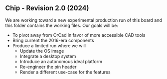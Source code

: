 ## Chip - Revision 2.0 (2024)

We are working toward a new experimental production run of this board and this folder contains the working files. Our goals will be:

* To pivot away from OrCad in favor of more accessible CAD tools
* Bring current the 2016-era components
* Produce a limited run where we will
    - Update the OS image
    - Integrate a desktop system
    - Introduce an autonomous ideal platform
    - Re-engineer the pin header
    - Render a different use-case for the features